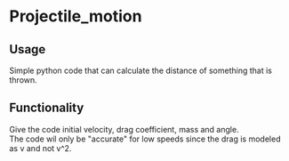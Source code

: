 # Projectile_motion

## Usage
Simple python code that can calculate the distance of something that is thrown.  

## Functionality
Give the code initial velocity, drag coefficient, mass and angle.  
The code wil only be "accurate" for low speeds since the drag is modeled as v and not v^2. 
